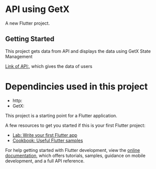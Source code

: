 # API using GetX

A new Flutter project.

## Getting Started
This project gets data from API and displays the data using GetX State Management

[Link of API:](https://reqres.in/api/users?page=2), which gives the data of users


# Dependincies used in this project
- http:
- GetX:


This project is a starting point for a Flutter application.

A few resources to get you started if this is your first Flutter project:

- [Lab: Write your first Flutter app](https://docs.flutter.dev/get-started/codelab)
- [Cookbook: Useful Flutter samples](https://docs.flutter.dev/cookbook)

For help getting started with Flutter development, view the
[online documentation](https://docs.flutter.dev/), which offers tutorials,
samples, guidance on mobile development, and a full API reference.

